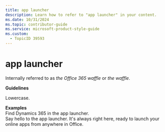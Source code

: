 ```yaml
---
title: app launcher
description: Learn how to refer to "app launcher" in your content.
ms.date: 10/31/2024
ms.topic: contributor-guide
ms.service: microsoft-product-style-guide
ms.custom:
  - TopicID 39593
---
```



# app launcher

Internally referred to as *the Office 365 waffle* or *the waffle*.  

**Guidelines**  

Lowercase.  

**Examples**  
Find Dynamics 365 in the app launcher.  
Say hello to the app launcher. It's always right here, ready to launch your online apps from anywhere in Office.  

